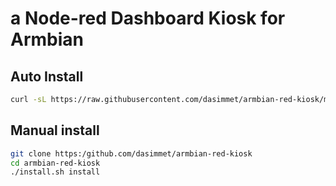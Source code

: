 # a Node-red Dashboard Kiosk for Armbian

## Auto Install
```bash
curl -sL https://raw.githubusercontent.com/dasimmet/armbian-red-kiosk/master/src/autoinstall.sh | bash -
```

## Manual install
```bash
git clone https:/github.com/dasimmet/armbian-red-kiosk
cd armbian-red-kiosk
./install.sh install
```
